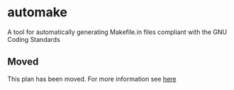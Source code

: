 # automake

A tool for automatically generating Makefile.in files compliant with the GNU Coding Standards

## Moved

This plan has been moved. For more information see [here](https://github.com/habitat-sh/core-plans#additional-plans)